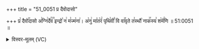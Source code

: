 +++
title = "51_0051 प्र दैवोदासो"

+++
प्र꣡ दैवो꣢꣯दासो अ꣣ग्नि꣢र्दे꣣व꣢꣫ इन्द्रो꣣ न꣢ म꣣ज्म꣡ना꣢। अ꣡नु꣢ मा꣣त꣡रं꣢ पृथि꣣वीं꣡ वि वा꣢꣯वृते त꣣स्थौ꣡ नाक꣢꣯स्य꣣ श꣡र्म꣢णि ॥ 51:0051 ॥

<details><summary>विस्वर-मूलम् (VC)</summary>

प्र दैवोदासो अग्निर्देव इन्द्रो न मज्मना । अनु मातरं पृथिवीं वि वावृते तस्थौ नाकस्य शर्मणि ॥५१॥
</details>
